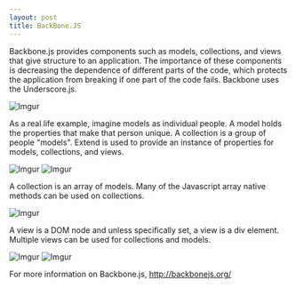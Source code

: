 ```yaml
---
layout: post
title: BackBone.JS 
---
```


Backbone.js provides components such as models, collections, and views that give structure to an application. The importance of these components is decreasing the dependence of different parts of the code, which protects the application from breaking if one part of the code fails. Backbone uses the Underscore.js.

![Imgur](http://i.imgur.com/QiU97l7.png?1)

As a real life example, imagine models as individual people. A model holds the properties that make that person unique. A collection is a group of people "models". Extend is used to provide an instance of properties for models, collections, and views. 

![Imgur](http://i.imgur.com/2ICV3aI.png)
![Imgur](http://i.imgur.com/ea2aP7Z.png)

A collection is an array of models. Many of the Javascript array native methods can be used on collections.

![Imgur](http://i.imgur.com/bOLN38g.png) 

A view is a DOM node and unless specifically set, a view is a div element. Multiple views can be used for collections and models.

![Imgur](http://i.imgur.com/XKFBHFQ.png)
![Imgur](http://i.imgur.com/eqMaLS4.png)

For more information on Backbone.js, http://backbonejs.org/
